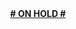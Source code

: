 <div style="text-align: center; text-decoration: underline;">
  <strong># ON HOLD #</strong>
</div>
